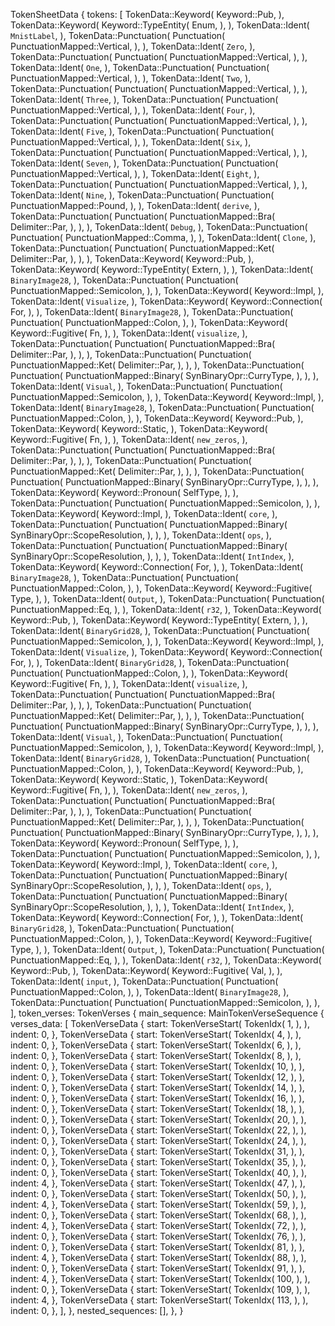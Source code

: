TokenSheetData {
    tokens: [
        TokenData::Keyword(
            Keyword::Pub,
        ),
        TokenData::Keyword(
            Keyword::TypeEntity(
                Enum,
            ),
        ),
        TokenData::Ident(
            `MnistLabel`,
        ),
        TokenData::Punctuation(
            Punctuation(
                PunctuationMapped::Vertical,
            ),
        ),
        TokenData::Ident(
            `Zero`,
        ),
        TokenData::Punctuation(
            Punctuation(
                PunctuationMapped::Vertical,
            ),
        ),
        TokenData::Ident(
            `One`,
        ),
        TokenData::Punctuation(
            Punctuation(
                PunctuationMapped::Vertical,
            ),
        ),
        TokenData::Ident(
            `Two`,
        ),
        TokenData::Punctuation(
            Punctuation(
                PunctuationMapped::Vertical,
            ),
        ),
        TokenData::Ident(
            `Three`,
        ),
        TokenData::Punctuation(
            Punctuation(
                PunctuationMapped::Vertical,
            ),
        ),
        TokenData::Ident(
            `Four`,
        ),
        TokenData::Punctuation(
            Punctuation(
                PunctuationMapped::Vertical,
            ),
        ),
        TokenData::Ident(
            `Five`,
        ),
        TokenData::Punctuation(
            Punctuation(
                PunctuationMapped::Vertical,
            ),
        ),
        TokenData::Ident(
            `Six`,
        ),
        TokenData::Punctuation(
            Punctuation(
                PunctuationMapped::Vertical,
            ),
        ),
        TokenData::Ident(
            `Seven`,
        ),
        TokenData::Punctuation(
            Punctuation(
                PunctuationMapped::Vertical,
            ),
        ),
        TokenData::Ident(
            `Eight`,
        ),
        TokenData::Punctuation(
            Punctuation(
                PunctuationMapped::Vertical,
            ),
        ),
        TokenData::Ident(
            `Nine`,
        ),
        TokenData::Punctuation(
            Punctuation(
                PunctuationMapped::Pound,
            ),
        ),
        TokenData::Ident(
            `derive`,
        ),
        TokenData::Punctuation(
            Punctuation(
                PunctuationMapped::Bra(
                    Delimiter::Par,
                ),
            ),
        ),
        TokenData::Ident(
            `Debug`,
        ),
        TokenData::Punctuation(
            Punctuation(
                PunctuationMapped::Comma,
            ),
        ),
        TokenData::Ident(
            `Clone`,
        ),
        TokenData::Punctuation(
            Punctuation(
                PunctuationMapped::Ket(
                    Delimiter::Par,
                ),
            ),
        ),
        TokenData::Keyword(
            Keyword::Pub,
        ),
        TokenData::Keyword(
            Keyword::TypeEntity(
                Extern,
            ),
        ),
        TokenData::Ident(
            `BinaryImage28`,
        ),
        TokenData::Punctuation(
            Punctuation(
                PunctuationMapped::Semicolon,
            ),
        ),
        TokenData::Keyword(
            Keyword::Impl,
        ),
        TokenData::Ident(
            `Visualize`,
        ),
        TokenData::Keyword(
            Keyword::Connection(
                For,
            ),
        ),
        TokenData::Ident(
            `BinaryImage28`,
        ),
        TokenData::Punctuation(
            Punctuation(
                PunctuationMapped::Colon,
            ),
        ),
        TokenData::Keyword(
            Keyword::Fugitive(
                Fn,
            ),
        ),
        TokenData::Ident(
            `visualize`,
        ),
        TokenData::Punctuation(
            Punctuation(
                PunctuationMapped::Bra(
                    Delimiter::Par,
                ),
            ),
        ),
        TokenData::Punctuation(
            Punctuation(
                PunctuationMapped::Ket(
                    Delimiter::Par,
                ),
            ),
        ),
        TokenData::Punctuation(
            Punctuation(
                PunctuationMapped::Binary(
                    SynBinaryOpr::CurryType,
                ),
            ),
        ),
        TokenData::Ident(
            `Visual`,
        ),
        TokenData::Punctuation(
            Punctuation(
                PunctuationMapped::Semicolon,
            ),
        ),
        TokenData::Keyword(
            Keyword::Impl,
        ),
        TokenData::Ident(
            `BinaryImage28`,
        ),
        TokenData::Punctuation(
            Punctuation(
                PunctuationMapped::Colon,
            ),
        ),
        TokenData::Keyword(
            Keyword::Pub,
        ),
        TokenData::Keyword(
            Keyword::Static,
        ),
        TokenData::Keyword(
            Keyword::Fugitive(
                Fn,
            ),
        ),
        TokenData::Ident(
            `new_zeros`,
        ),
        TokenData::Punctuation(
            Punctuation(
                PunctuationMapped::Bra(
                    Delimiter::Par,
                ),
            ),
        ),
        TokenData::Punctuation(
            Punctuation(
                PunctuationMapped::Ket(
                    Delimiter::Par,
                ),
            ),
        ),
        TokenData::Punctuation(
            Punctuation(
                PunctuationMapped::Binary(
                    SynBinaryOpr::CurryType,
                ),
            ),
        ),
        TokenData::Keyword(
            Keyword::Pronoun(
                SelfType,
            ),
        ),
        TokenData::Punctuation(
            Punctuation(
                PunctuationMapped::Semicolon,
            ),
        ),
        TokenData::Keyword(
            Keyword::Impl,
        ),
        TokenData::Ident(
            `core`,
        ),
        TokenData::Punctuation(
            Punctuation(
                PunctuationMapped::Binary(
                    SynBinaryOpr::ScopeResolution,
                ),
            ),
        ),
        TokenData::Ident(
            `ops`,
        ),
        TokenData::Punctuation(
            Punctuation(
                PunctuationMapped::Binary(
                    SynBinaryOpr::ScopeResolution,
                ),
            ),
        ),
        TokenData::Ident(
            `IntIndex`,
        ),
        TokenData::Keyword(
            Keyword::Connection(
                For,
            ),
        ),
        TokenData::Ident(
            `BinaryImage28`,
        ),
        TokenData::Punctuation(
            Punctuation(
                PunctuationMapped::Colon,
            ),
        ),
        TokenData::Keyword(
            Keyword::Fugitive(
                Type,
            ),
        ),
        TokenData::Ident(
            `Output`,
        ),
        TokenData::Punctuation(
            Punctuation(
                PunctuationMapped::Eq,
            ),
        ),
        TokenData::Ident(
            `r32`,
        ),
        TokenData::Keyword(
            Keyword::Pub,
        ),
        TokenData::Keyword(
            Keyword::TypeEntity(
                Extern,
            ),
        ),
        TokenData::Ident(
            `BinaryGrid28`,
        ),
        TokenData::Punctuation(
            Punctuation(
                PunctuationMapped::Semicolon,
            ),
        ),
        TokenData::Keyword(
            Keyword::Impl,
        ),
        TokenData::Ident(
            `Visualize`,
        ),
        TokenData::Keyword(
            Keyword::Connection(
                For,
            ),
        ),
        TokenData::Ident(
            `BinaryGrid28`,
        ),
        TokenData::Punctuation(
            Punctuation(
                PunctuationMapped::Colon,
            ),
        ),
        TokenData::Keyword(
            Keyword::Fugitive(
                Fn,
            ),
        ),
        TokenData::Ident(
            `visualize`,
        ),
        TokenData::Punctuation(
            Punctuation(
                PunctuationMapped::Bra(
                    Delimiter::Par,
                ),
            ),
        ),
        TokenData::Punctuation(
            Punctuation(
                PunctuationMapped::Ket(
                    Delimiter::Par,
                ),
            ),
        ),
        TokenData::Punctuation(
            Punctuation(
                PunctuationMapped::Binary(
                    SynBinaryOpr::CurryType,
                ),
            ),
        ),
        TokenData::Ident(
            `Visual`,
        ),
        TokenData::Punctuation(
            Punctuation(
                PunctuationMapped::Semicolon,
            ),
        ),
        TokenData::Keyword(
            Keyword::Impl,
        ),
        TokenData::Ident(
            `BinaryGrid28`,
        ),
        TokenData::Punctuation(
            Punctuation(
                PunctuationMapped::Colon,
            ),
        ),
        TokenData::Keyword(
            Keyword::Pub,
        ),
        TokenData::Keyword(
            Keyword::Static,
        ),
        TokenData::Keyword(
            Keyword::Fugitive(
                Fn,
            ),
        ),
        TokenData::Ident(
            `new_zeros`,
        ),
        TokenData::Punctuation(
            Punctuation(
                PunctuationMapped::Bra(
                    Delimiter::Par,
                ),
            ),
        ),
        TokenData::Punctuation(
            Punctuation(
                PunctuationMapped::Ket(
                    Delimiter::Par,
                ),
            ),
        ),
        TokenData::Punctuation(
            Punctuation(
                PunctuationMapped::Binary(
                    SynBinaryOpr::CurryType,
                ),
            ),
        ),
        TokenData::Keyword(
            Keyword::Pronoun(
                SelfType,
            ),
        ),
        TokenData::Punctuation(
            Punctuation(
                PunctuationMapped::Semicolon,
            ),
        ),
        TokenData::Keyword(
            Keyword::Impl,
        ),
        TokenData::Ident(
            `core`,
        ),
        TokenData::Punctuation(
            Punctuation(
                PunctuationMapped::Binary(
                    SynBinaryOpr::ScopeResolution,
                ),
            ),
        ),
        TokenData::Ident(
            `ops`,
        ),
        TokenData::Punctuation(
            Punctuation(
                PunctuationMapped::Binary(
                    SynBinaryOpr::ScopeResolution,
                ),
            ),
        ),
        TokenData::Ident(
            `IntIndex`,
        ),
        TokenData::Keyword(
            Keyword::Connection(
                For,
            ),
        ),
        TokenData::Ident(
            `BinaryGrid28`,
        ),
        TokenData::Punctuation(
            Punctuation(
                PunctuationMapped::Colon,
            ),
        ),
        TokenData::Keyword(
            Keyword::Fugitive(
                Type,
            ),
        ),
        TokenData::Ident(
            `Output`,
        ),
        TokenData::Punctuation(
            Punctuation(
                PunctuationMapped::Eq,
            ),
        ),
        TokenData::Ident(
            `r32`,
        ),
        TokenData::Keyword(
            Keyword::Pub,
        ),
        TokenData::Keyword(
            Keyword::Fugitive(
                Val,
            ),
        ),
        TokenData::Ident(
            `input`,
        ),
        TokenData::Punctuation(
            Punctuation(
                PunctuationMapped::Colon,
            ),
        ),
        TokenData::Ident(
            `BinaryImage28`,
        ),
        TokenData::Punctuation(
            Punctuation(
                PunctuationMapped::Semicolon,
            ),
        ),
    ],
    token_verses: TokenVerses {
        main_sequence: MainTokenVerseSequence {
            verses_data: [
                TokenVerseData {
                    start: TokenVerseStart(
                        TokenIdx(
                            1,
                        ),
                    ),
                    indent: 0,
                },
                TokenVerseData {
                    start: TokenVerseStart(
                        TokenIdx(
                            4,
                        ),
                    ),
                    indent: 0,
                },
                TokenVerseData {
                    start: TokenVerseStart(
                        TokenIdx(
                            6,
                        ),
                    ),
                    indent: 0,
                },
                TokenVerseData {
                    start: TokenVerseStart(
                        TokenIdx(
                            8,
                        ),
                    ),
                    indent: 0,
                },
                TokenVerseData {
                    start: TokenVerseStart(
                        TokenIdx(
                            10,
                        ),
                    ),
                    indent: 0,
                },
                TokenVerseData {
                    start: TokenVerseStart(
                        TokenIdx(
                            12,
                        ),
                    ),
                    indent: 0,
                },
                TokenVerseData {
                    start: TokenVerseStart(
                        TokenIdx(
                            14,
                        ),
                    ),
                    indent: 0,
                },
                TokenVerseData {
                    start: TokenVerseStart(
                        TokenIdx(
                            16,
                        ),
                    ),
                    indent: 0,
                },
                TokenVerseData {
                    start: TokenVerseStart(
                        TokenIdx(
                            18,
                        ),
                    ),
                    indent: 0,
                },
                TokenVerseData {
                    start: TokenVerseStart(
                        TokenIdx(
                            20,
                        ),
                    ),
                    indent: 0,
                },
                TokenVerseData {
                    start: TokenVerseStart(
                        TokenIdx(
                            22,
                        ),
                    ),
                    indent: 0,
                },
                TokenVerseData {
                    start: TokenVerseStart(
                        TokenIdx(
                            24,
                        ),
                    ),
                    indent: 0,
                },
                TokenVerseData {
                    start: TokenVerseStart(
                        TokenIdx(
                            31,
                        ),
                    ),
                    indent: 0,
                },
                TokenVerseData {
                    start: TokenVerseStart(
                        TokenIdx(
                            35,
                        ),
                    ),
                    indent: 0,
                },
                TokenVerseData {
                    start: TokenVerseStart(
                        TokenIdx(
                            40,
                        ),
                    ),
                    indent: 4,
                },
                TokenVerseData {
                    start: TokenVerseStart(
                        TokenIdx(
                            47,
                        ),
                    ),
                    indent: 0,
                },
                TokenVerseData {
                    start: TokenVerseStart(
                        TokenIdx(
                            50,
                        ),
                    ),
                    indent: 4,
                },
                TokenVerseData {
                    start: TokenVerseStart(
                        TokenIdx(
                            59,
                        ),
                    ),
                    indent: 0,
                },
                TokenVerseData {
                    start: TokenVerseStart(
                        TokenIdx(
                            68,
                        ),
                    ),
                    indent: 4,
                },
                TokenVerseData {
                    start: TokenVerseStart(
                        TokenIdx(
                            72,
                        ),
                    ),
                    indent: 0,
                },
                TokenVerseData {
                    start: TokenVerseStart(
                        TokenIdx(
                            76,
                        ),
                    ),
                    indent: 0,
                },
                TokenVerseData {
                    start: TokenVerseStart(
                        TokenIdx(
                            81,
                        ),
                    ),
                    indent: 4,
                },
                TokenVerseData {
                    start: TokenVerseStart(
                        TokenIdx(
                            88,
                        ),
                    ),
                    indent: 0,
                },
                TokenVerseData {
                    start: TokenVerseStart(
                        TokenIdx(
                            91,
                        ),
                    ),
                    indent: 4,
                },
                TokenVerseData {
                    start: TokenVerseStart(
                        TokenIdx(
                            100,
                        ),
                    ),
                    indent: 0,
                },
                TokenVerseData {
                    start: TokenVerseStart(
                        TokenIdx(
                            109,
                        ),
                    ),
                    indent: 4,
                },
                TokenVerseData {
                    start: TokenVerseStart(
                        TokenIdx(
                            113,
                        ),
                    ),
                    indent: 0,
                },
            ],
        },
        nested_sequences: [],
    },
}
